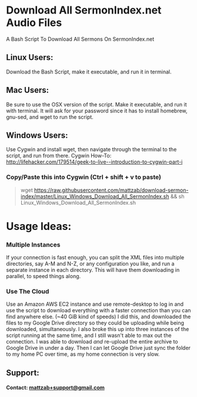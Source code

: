 # Download All SermonIndex.net Audio Files
A Bash Script To Download All Sermons On SermonIndex.net

## Linux Users:
Download the Bash Script, make it executable, and run it in terminal.

## Mac Users:
Be sure to use the OSX version of the script. Make it executable, and run it with terminal. It will ask for your password since it has to install homebrew, gnu-sed, and wget to run the script.

## Windows Users:
Use Cygwin and install wget, then navigate through the terminal to the script, and run from there.
Cygwin How-To: http://lifehacker.com/179514/geek-to-live--introduction-to-cygwin-part-i

### Copy/Paste this into Cygwin (Ctrl + shift + v to paste)
 > wget https://raw.githubusercontent.com/mattzab/download-sermon-index/master/Linux_Windows_Download_All_SermonIndex.sh && sh Linux_Windows_Download_All_SermonIndex.sh


# Usage Ideas:
### Multiple Instances
If your connection is fast enough, you can split the XML files into multiple directories, say A-M and N-Z, or any configuration you like, and run a separate instance in each directory. This will have them downloading in parallel, to speed things along.

### Use The Cloud
Use an Amazon AWS EC2 instance and use remote-desktop to log in and use the script to download everything with a faster connection than you can find anywhere else. (~40 GiB kind of speeds) I did this, and downloaded the files to my Google Drive directory so they could be uploading while being downloaded, simultaneously. I also broke this up into three instances of the script running at the same time, and I still wasn't able to max out the connection. I was able to download _and_ re-upload the entire archive to Google Drive in under a day. Then I can let Google Drive just sync the folder to my home PC over time, as my home connection is very slow.

## Support:
#### Contact: mattzab+support@gmail.com
